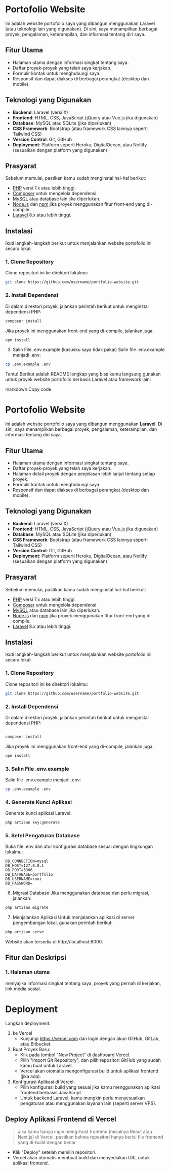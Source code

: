 # Portofolio Website

Ini adalah website portofolio saya yang dibangun menggunakan Laravel (atau teknologi lain yang digunakan). Di sini, saya menampilkan berbagai proyek, pengalaman, keterampilan, dan informasi tentang diri saya.

## Fitur Utama

- Halaman utama dengan informasi singkat tentang saya.
- Daftar proyek-proyek yang telah saya kerjakan.
- Formulir kontak untuk menghubungi saya.
- Responsif dan dapat diakses di berbagai perangkat (desktop dan mobile).

## Teknologi yang Digunakan

- **Backend**: Laravel (versi X)
- **Frontend**: HTML, CSS, JavaScript (jQuery atau Vue.js jika digunakan)
- **Database**: MySQL atau SQLite (jika diperlukan)
- **CSS Framework**: Bootstrap (atau framework CSS lainnya seperti Tailwind CSS)
- **Version Control**: Git, GitHub
- **Deployment**: Platform seperti Heroku, DigitalOcean, atau Netlify (sesuaikan dengan platform yang digunakan)

## Prasyarat

Sebelum memulai, pastikan kamu sudah menginstal hal-hal berikut:

- [PHP](https://www.php.net/) versi 7.x atau lebih tinggi.
- [Composer](https://getcomposer.org/) untuk mengelola dependensi.
- [MySQL](https://www.mysql.com/) atau database lain jika diperlukan.
- [Node.js](https://nodejs.org/) dan [npm](https://www.npmjs.com/) jika proyek menggunakan fitur front-end yang di-compile.
- [Laravel](https://laravel.com/) 8.x atau lebih tinggi.

## Instalasi

Ikuti langkah-langkah berikut untuk menjalankan website portofolio ini secara lokal:

### 1. Clone Repository
Clone repositori ini ke direktori lokalmu:
```bash
git clone https://github.com/username/portfolio-website.git 
```
### 2. Install Dependensi
Di dalam direktori proyek, jalankan perintah berikut untuk menginstal dependensi PHP:

```bash
composer install
```

Jika proyek ini menggunakan front-end yang di-compile, jalankan juga:

```bash
npm install
```

3. Salin File .env.example (kasusku saya tidak pakai)
Salin file .env.example menjadi .env:

```bash
cp .env.example .env
```

Tentu! Berikut adalah README lengkap yang bisa kamu langsung gunakan untuk proyek website portofolio berbasis Laravel atau framework lain:

markdown
Copy code
# Portofolio Website

Ini adalah website portofolio saya yang dibangun menggunakan **Laravel**. Di sini, saya menampilkan berbagai proyek, pengalaman, keterampilan, dan informasi tentang diri saya.

## Fitur Utama

- Halaman utama dengan informasi singkat tentang saya.
- Daftar proyek-proyek yang telah saya kerjakan.
- Halaman detail proyek dengan penjelasan lebih lanjut tentang setiap proyek.
- Formulir kontak untuk menghubungi saya.
- Responsif dan dapat diakses di berbagai perangkat (desktop dan mobile).

## Teknologi yang Digunakan

- **Backend**: Laravel (versi X)
- **Frontend**: HTML, CSS, JavaScript (jQuery atau Vue.js jika digunakan)
- **Database**: MySQL atau SQLite (jika diperlukan)
- **CSS Framework**: Bootstrap (atau framework CSS lainnya seperti Tailwind CSS)
- **Version Control**: Git, GitHub
- **Deployment**: Platform seperti Heroku, DigitalOcean, atau Netlify (sesuaikan dengan platform yang digunakan)

## Prasyarat

Sebelum memulai, pastikan kamu sudah menginstal hal-hal berikut:

- [PHP](https://www.php.net/) versi 7.x atau lebih tinggi.
- [Composer](https://getcomposer.org/) untuk mengelola dependensi.
- [MySQL](https://www.mysql.com/) atau database lain jika diperlukan.
- [Node.js](https://nodejs.org/) dan [npm](https://www.npmjs.com/) jika proyek menggunakan fitur front-end yang di-compile.
- [Laravel](https://laravel.com/) 8.x atau lebih tinggi.

## Instalasi

Ikuti langkah-langkah berikut untuk menjalankan website portofolio ini secara lokal:

### 1. Clone Repository
Clone repositori ini ke direktori lokalmu:
```bash
git clone https://github.com/username/portfolio-website.git
```
### 2. Install Dependensi
Di dalam direktori proyek, jalankan perintah berikut untuk menginstal dependensi PHP:

```bash

composer install
```
Jika proyek ini menggunakan front-end yang di-compile, jalankan juga:

```bash
npm install
```

### 3. Salin File .env.example
Salin file .env.example menjadi .env:

```bash
cp .env.example .env
```

### 4. Generate Kunci Aplikasi
Generate kunci aplikasi Laravel:

```bash
php artisan key:generate
```

### 5. Setel Pengaturan Database
Buka file .env dan atur konfigurasi database sesuai dengan lingkungan lokalmu:

```env
DB_CONNECTION=mysql
DB_HOST=127.0.0.1
DB_PORT=3306
DB_DATABASE=portfolio
DB_USERNAME=root
DB_PASSWORD=
```

6. Migrasi Database
Jika menggunakan database dan perlu migrasi, jalankan:

```bash
php artisan migrate
```

7. Menjalankan Aplikasi
Untuk menjalankan aplikasi di server pengembangan lokal, gunakan perintah berikut:

```bash
php artisan serve
```
Website akan tersedia di http://localhost:8000.

## Fitur dan Deskripsi
### 1. Halaman utama 
menyajika informasi singkat tentang saya, proyek yang pernah di kerjakan, link media sosial.

# Deployment
Langkah deployment:
1.  ke Vercel
    - Kunjungi https://vercel.com dan login dengan akun GitHub, GitLab, atau Bitbucket.
2. Buat Proyek Baru:
   - Klik pada tombol "New Project" di dashboard Vercel.
   - Pilih "Import Git Repository", dan pilih repositori GitHub yang sudah kamu buat untuk Laravel.
   - Vercel akan otomatis mengonfigurasi build untuk aplikasi frontend (jika ada).
3. Konfigurasi Aplikasi di Vercel:
   - Pilih konfigurasi build yang sesuai jika kamu menggunakan aplikasi frontend berbasis JavaScript.
   - Untuk backend Laravel, kamu mungkin perlu menyesuaikan pengaturan atau menggunakan layanan lain (seperti server VPS).

## Deploy Aplikasi Frontend di Vercel
> Jika kamu hanya ingin meng-host frontend (misalnya React atau Next.js) di Vercel, pastikan bahwa repositori hanya berisi file frontend yang di-build dengan benar.
-  Klik "Deploy" setelah memilih repositori.
- Vercel akan otomatis membuat build dan menyediakan URL untuk aplikasi frontend.
